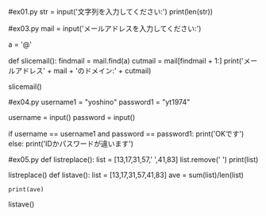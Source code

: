 #ex01.py
str = input('文字列を入力してください:')
print(len(str))


#ex03.py
mail = input('メールアドレスを入力してください:')

a = '@'

def slicemail():
	findmail = mail.find(a)
	cutmail = mail[findmail + 1:]
	print('メールアドレス' + mail + 'のドメイン:' + cutmail)

slicemail()


#ex04.py
username1 = "yoshino"
password1 = "yt1974"

username = input()
password = input()

if username == username1 and password == password1:
	print('OKです')
else:
	print('IDかパスワードが違います')
  
#ex05.py
  def listreplace():
	list = [13,17,31,57,' ',41,83]
	list.remove(' ')
	print(list)

listreplace()
def listave():
	list = [13,17,31,57,41,83]
	ave = sum(list)/len(list)

	print(ave)

listave()
